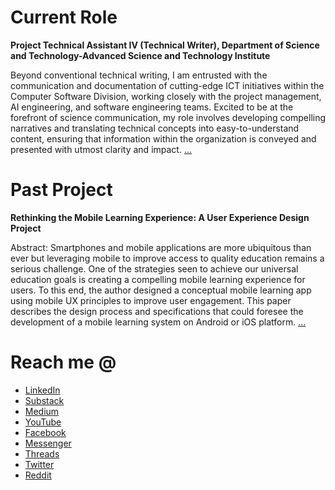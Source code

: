 <!---
- 👋 Hi, I’m @kurtvalcorza
- 👀 I’m interested in data analytics, user experience design, multimedia studies, ICT for education
- 🌱 I’m currently learning data analytics, programming with python, and SQL for data science.
- 💞️ I’m looking to collaborate on ...
- 📫 How to reach me ...

kurtvalcorza/kurtvalcorza is a ✨ special ✨ repository because its `README.md` (this file) appears on your GitHub profile.
You can click the Preview link to take a look at your changes.
--->

# Current Role
**Project Technical Assistant IV (Technical Writer), Department of Science and Technology-Advanced Science and Technology Institute**

Beyond conventional technical writing, I am entrusted with the communication and documentation of cutting-edge ICT initiatives within the Computer Software Division, working closely with the project management, AI engineering, and software engineering teams. Excited to be at the forefront of science communication, my role involves developing compelling narratives and translating technical concepts into easy-to-understand content, ensuring that information within the organization is conveyed and presented with utmost clarity and impact. [...](https://asti.dost.gov.ph/author/kurt-valcorza)

# Past Project
**Rethinking the Mobile Learning Experience: A User Experience Design Project**

Abstract: Smartphones and mobile applications are more ubiquitous than ever but leveraging mobile to improve access to quality education remains a serious challenge. One of the strategies seen to achieve our universal education goals is creating a compelling mobile learning experience for users. To this end, the author designed a conceptual mobile learning app using mobile UX principles to improve user engagement. This paper describes the design process and specifications that could foresee the development of a mobile learning system on Android or iOS platform. [...](https://drive.google.com/file/d/0BxvZ58uMG1BIUFhHSUdlMFZ3QWM/preview?resourcekey=0-MLfjF_WQmmMuKhn_WBlWxA)

# Reach me @
- [LinkedIn](https://www.linkedin.com/in/kgvalc/)
- [Substack](https://kurtvalcorza.substack.com/)
- [Medium](https://medium.com/@kgvalc)
- [YouTube](https://www.youtube.com/kgvalc)
- [Facebook](https://www.facebook.com/kgvalc)
- [Messenger](https://m.me/kgvalc)
- [Threads](https://www.threads.net/@kgvalc)
- [Twitter](https://twitter.com/kgvalc)
- [Reddit](https://www.reddit.com/user/KurtValcorza)

